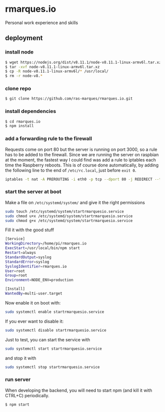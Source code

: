 # rmarques.io
Personal work experience and skills

## deployment

### install node

```bash
$ wget https://nodejs.org/dist/v8.11.1/node-v8.11.1-linux-armv6l.tar.xz
$ tar -xvf node-v8.11.1-linux-armv6l.tar.xz
$ cp -R node-v8.11.1-linux-armv6l/* /usr/local/
$ rm -r node-v8.*
```

### clone repo

```bash
$ git clone https://github.com/ras-marques/rmarques.io.git
```

### install dependencies

```bash
$ cd rmarques.io
$ npm install
```

### add a forwarding rule to the firewall

Requests come on port 80 but the server is running on port 3000, so a rule has to be added to the firewall.
Since we are running the server on raspbian at the moment, the fastest way I could find was add a rule to iptables each
time the Raspberry reboots. This is of course done automatically, by adding the following line to the end of
`/etc/rc.local`, just before `exit 0`.

```bash
iptables -t nat -A PREROUTING -i eth0 -p tcp --dport 80 -j REDIRECT --to-port 3000
```

### start the server at boot

Make a file on `/etc/systemd/system/` and give it the right permissions

```bash
sudo touch /etc/systemd/system/startrmarquesio.service
sudo chmod u+x /etc/systemd/system/startrmarquesio.service
sudo chmod g+x /etc/systemd/system/startrmarquesio.service
```

Fill it with the good stuff

```bash
[Service]
WorkingDirectory=/home/pi/rmarques.io
ExecStart=/usr/local/bin/npm start
Restart=always
StandardOutput=syslog
StandardError=syslog
SyslogIdentifier=rmarques.io
User=root
Group=root
Environment=NODE_ENV=production

[Install]
WantedBy=multi-user.target
```

Now enable it on boot with:

```bash
sudo systemctl enable startrmarquesio.service
```

If you ever want to disable it:

```bash
sudo systemctl disable startrmarquesio.service
```

Just to test, you can start the service with

```bash
sudo systemctl start startrmarquesio.service
```

and stop it with

```bash
sudo systemctl stop startrmarquesio.service
```

### run server

When developing the backend, you will need to start npm (and kill it with CTRL+C) periodically.

```bash
$ npm start
```
